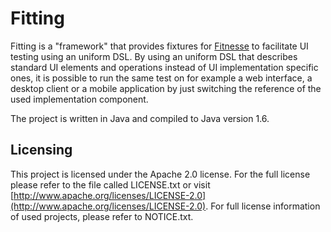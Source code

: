 Fitting
=======

Fitting is a "framework" that provides fixtures for [Fitnesse](http://www.fitnesse.org/) to facilitate UI testing using an uniform DSL.
By using an uniform DSL that describes standard UI elements and operations instead of UI implementation specific ones, it is possible to run the same test
on for example a web interface, a desktop client or a mobile application by just switching the reference of the used implementation component.

The project is written in Java and compiled to Java version 1.6.

Licensing
---------
This project is licensed under the Apache 2.0 license.
For the full license please refer to the file called LICENSE.txt or visit [http://www.apache.org/licenses/LICENSE-2.0](http://www.apache.org/licenses/LICENSE-2.0).
For full license information of used projects, please refer to NOTICE.txt.